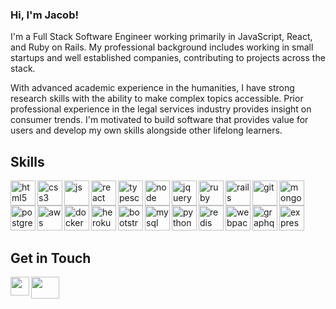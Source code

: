 ### Hi, I'm Jacob! 

I'm a Full Stack Software Engineer working primarily in JavaScript, React, and Ruby on Rails. My professional background includes working in small startups and well established companies, contributing to projects across the stack.

With advanced academic experience in the humanities, I have strong research skills with the ability to make complex topics accessible. Prior professional experience in the legal services industry provides insight on consumer trends. I'm motivated to build software that provides value for users and develop my own skills alongside other lifelong learners. 

## Skills 

<p align="left">
  <img src="https://icongr.am/devicon/html5-original.svg?size=128&color=currentColor" alt="html5" align="left" width="40" height="40"/>
  <img src="https://icongr.am/devicon/css3-original.svg?size=128&color=currentColor" alt="css3" align="left" width="40" height="40"/>
  <img src="https://icongr.am/devicon/javascript-original.svg?size=128&color=currentColor" alt="js" align="left" width="40" height="40"/>
  <img src="https://icongr.am/devicon/react-original.svg?size=128&color=currentColor" alt="react" align="left" width="40" height="40"/>
  <img src="https://icongr.am/devicon/typescript-original.svg?size=128&color=currentColor" alt="typescript" align="left" width="40" height="40"/>
  <img src="https://icongr.am/devicon/nodejs-original.svg?size=128&color=currentColor" alt="node" align="left" width="40" height="40"/>
  <img src="https://icongr.am/devicon/jquery-original.svg?size=128&color=currentColor" alt="jquery" align="left" width="40" height="40"/>
  <img src="https://icongr.am/devicon/ruby-original.svg?size=128&color=currentColor" alt="ruby" align="left" width="40" height="40"/>
  <img src="https://icongr.am/devicon/rails-original-wordmark.svg?size=128&color=currentColor" alt="rails" align="left" width="40" height="40"/>
  <img src="https://icongr.am/devicon/git-original.svg?size=128&color=currentColor" alt="git" align="left" width="40" height="40"/>
  <img src="https://icongr.am/devicon/mongodb-original-wordmark.svg?size=128&color=currentColor" alt="mongodb" align="left" width="40" height="40"/>
  <img src="https://icongr.am/devicon/postgresql-original.svg?size=128&color=currentColor" alt="postgres" align="left" width="40" height="40"/>
  <img src="https://icongr.am/devicon/amazonwebservices-original.svg?size=128&color=currentColor" alt="aws" align="left" width="40" height="40"/>
  <img src="https://icongr.am/devicon/docker-original.svg?size=128&color=currentColor" alt="docker" align="left" width="40" height="40"/>
  
  <br />
  <br />
  <img src="https://icongr.am/devicon/heroku-original-wordmark.svg?size=128&color=currentColor" alt="heroku" align="left" width="40" height="40"/>
  <img src="https://icongr.am/devicon/bootstrap-plain-wordmark.svg?size=128&color=currentColor" alt="bootstrap" align="left" width="40" height="40"/>
  <img src="https://icongr.am/devicon/mysql-original.svg?size=128&color=currentColor" alt="mysql" align="left" width="40" height="40"/>
  <img src="https://icongr.am/devicon/python-original.svg?size=128&color=currentColor" alt="python" align="left" width="40" height="40"/>
  <img src="https://icongr.am/devicon/redis-original.svg?size=128&color=currentColor" alt="redis" align="left" width="40" height="40"/>
  <img src="https://icongr.am/devicon/webpack-original.svg?size=128&color=currentColor" alt="webpack" align="left" width="40" height="40"/>
  <img src="https://upload.wikimedia.org/wikipedia/commons/thumb/1/17/GraphQL_Logo.svg/2048px-GraphQL_Logo.svg.png" alt="graphql" align="left" width="40" height="40"/>
  <img src="https://icongr.am/devicon/express-original-wordmark.svg?size=128&color=currentColor" alt="express" align="left" width="40" height="40"/>
</p>

<br />
&emsp;
<br />


## Get in Touch 
<p>
  <a href="https://www.linkedin.com/in/jacob-marthaller/" target="blank"><img align="left" src="https://icongr.am/devicon/linkedin-original.svg?size=128&color=currentColor" height="30" width="30" /></a>
  <a href="https://marthaller-jr.medium.com/" target="blank"><img align="left" src="https://icongr.am/fontawesome/medium.svg?size=30&color=currentColor" height="35" width="45" /></a>
 </p>

 <br />
 &emsp;
 

